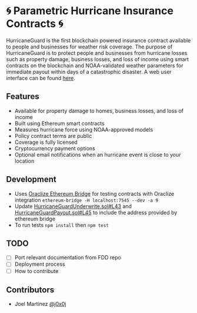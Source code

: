 🌀 Parametric Hurricane Insurance Contracts 🌀
=============================================

HurricaneGuard is the first blockchain powered insurance contract available to people and businesses for weather risk coverage. The purpose of HurricaneGuard is to protect people and businesses from hurricane losses such as property damage, business losses, and loss of income using smart contracts on the blockchain and NOAA-validated weather parameters for immediate payout within days of a catastrophic disaster.
A web user interface can be found [here](http://hurricaneguard.io).

Features
-----------
* Available for property damage to homes, business losses, and loss of income
* Built using Ethereum smart contracts
* Measures hurricane force using NOAA-approved models
* Policy contract terms are public
* Coverage is fully licensed
* Cryptocurrency payment options
* Optional email notifications when an hurricane event is close to your location

Development
-----------

* Uses [Oraclize Ethereum Bridge](https://github.com/oraclize/ethereum-bridge)
for testing contracts with Oraclize integration `ethereum-bridge -H localhost:7545 --dev -a 9`
* Update [HurricaneGuardUnderwrite.sol#L43](https://github.com/etherisc/HurricaneGuard/blob/master/contracts/HurricaneGuardUnderwrite.sol#L43)
and [HurricaneGuardPayout.sol#L45](https://github.com/etherisc/HurricaneGuard/blob/master/contracts/HurricaneGuardPayout.sol#L45)
to include the address provided by ethereum bridge
* To run tests `npm install` then `npm test`

TODO
----

* [ ] Port relevant documentation from FDD repo
* [ ] Deployment process
* [ ] How to contribute

Contributors
------------

* Joel Martínez [@j0x0j](https://github.com/j0x0j)
